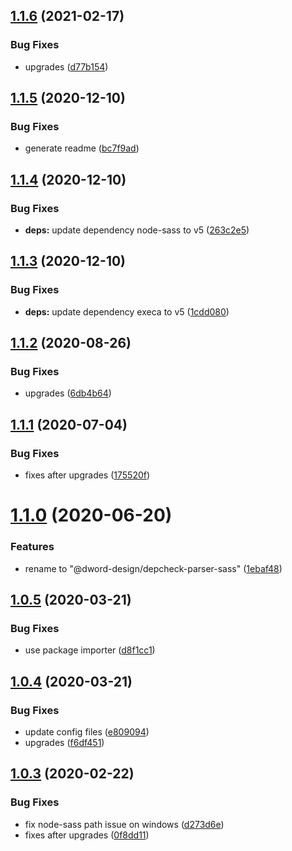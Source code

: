 ## [1.1.6](https://github.com/dword-design/depcheck-parser-sass/compare/v1.1.5...v1.1.6) (2021-02-17)


### Bug Fixes

* upgrades ([d77b154](https://github.com/dword-design/depcheck-parser-sass/commit/d77b154f41e81dc2b57614b2f91d4b3257f0ad0a))

## [1.1.5](https://github.com/dword-design/depcheck-parser-sass/compare/v1.1.4...v1.1.5) (2020-12-10)


### Bug Fixes

* generate readme ([bc7f9ad](https://github.com/dword-design/depcheck-parser-sass/commit/bc7f9ad9c1167c0cb1382bf89d5fdaa2bd659e76))

## [1.1.4](https://github.com/dword-design/depcheck-parser-sass/compare/v1.1.3...v1.1.4) (2020-12-10)


### Bug Fixes

* **deps:** update dependency node-sass to v5 ([263c2e5](https://github.com/dword-design/depcheck-parser-sass/commit/263c2e5fa145876f991594e92287c711755b09f2))

## [1.1.3](https://github.com/dword-design/depcheck-parser-sass/compare/v1.1.2...v1.1.3) (2020-12-10)


### Bug Fixes

* **deps:** update dependency execa to v5 ([1cdd080](https://github.com/dword-design/depcheck-parser-sass/commit/1cdd080d5d639e8f12860f49510246486ae6d683))

## [1.1.2](https://github.com/dword-design/depcheck-parser-sass/compare/v1.1.1...v1.1.2) (2020-08-26)


### Bug Fixes

* upgrades ([6db4b64](https://github.com/dword-design/depcheck-parser-sass/commit/6db4b646e96340e5bf5ae567348ad1e50a77600e))

## [1.1.1](https://github.com/dword-design/depcheck-parser-sass/compare/v1.1.0...v1.1.1) (2020-07-04)


### Bug Fixes

* fixes after upgrades ([175520f](https://github.com/dword-design/depcheck-parser-sass/commit/175520f9080e2e79d7abeff8a610d5cb9ed53692))

# [1.1.0](https://github.com/dword-design/depcheck-parser-sass/compare/v1.0.5...v1.1.0) (2020-06-20)


### Features

* rename to "@dword-design/depcheck-parser-sass" ([1ebaf48](https://github.com/dword-design/depcheck-parser-sass/commit/1ebaf488963f50dd3ead263ff3886e0f0a3e8387))

## [1.0.5](https://github.com/dword-design/depcheck-sass-parser/compare/v1.0.4...v1.0.5) (2020-03-21)


### Bug Fixes

* use package importer ([d8f1cc1](https://github.com/dword-design/depcheck-sass-parser/commit/d8f1cc191c6160d08bce8424e3a1e9f14fa61908))

## [1.0.4](https://github.com/dword-design/depcheck-sass-parser/compare/v1.0.3...v1.0.4) (2020-03-21)


### Bug Fixes

* update config files ([e809094](https://github.com/dword-design/depcheck-sass-parser/commit/e8090943ddd234ae6cb91b4e22e6adbe1e0bc58b))
* upgrades ([f6df451](https://github.com/dword-design/depcheck-sass-parser/commit/f6df4518d5eb0d212715fb8631725f98521dcd63))

## [1.0.3](https://github.com/dword-design/depcheck-sass-parser/compare/v1.0.2...v1.0.3) (2020-02-22)


### Bug Fixes

* fix node-sass path issue on windows ([d273d6e](https://github.com/dword-design/depcheck-sass-parser/commit/d273d6ed19c2bb6a5ec352cae771d71b3a79f2c4))
* fixes after upgrades ([0f8dd11](https://github.com/dword-design/depcheck-sass-parser/commit/0f8dd11417de72cc6a23bcde6fc70682b45a2c8b))
